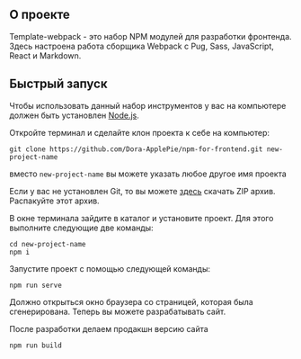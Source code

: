 ## О проекте

Template-webpack - это набор NPM модулей для разработки фронтенда. Здесь настроена работа сборщика Webpack с Pug, Sass, JavaScript, React и Markdown.

## Быстрый запуск

Чтобы использовать данный набор инструментов у вас на компьютере должен быть установлен [Node.js](https://nodejs.org/).

Откройте терминал и сделайте клон проекта к себе на компьютер:

```
git clone https://github.com/Dora-ApplePie/npm-for-frontend.git new-project-name
```

вместо `new-project-name` вы можете указать любое другое имя проекта

Если у вас не установлен Git, то вы можете [здесь](https://github.com/Dora-ApplePie/webpack-template/archive/refs/heads/master.zip) скачать ZIP архив. Распакуйте этот архив.

В окне терминала зайдите в каталог и установите проект. Для этого выполните следующие две команды:

```
cd new-project-name
npm i
```

Запустите проект с помощью следующей команды:

```
npm run serve
```

Должно открыться окно браузера со страницей, которая была сгенерирована. Теперь вы можете разрабатывать сайт.

После разработки делаем продакшн версию сайта

```
npm run build
```
